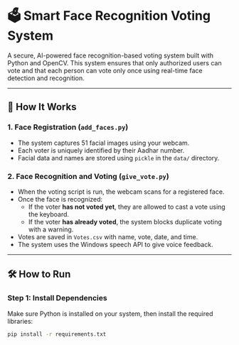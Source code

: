 # 🗳️ Smart Face Recognition Voting System

A secure, AI-powered face recognition-based voting system built with Python and OpenCV. This system ensures that only authorized users can vote and that each person can vote only once using real-time face detection and recognition.

---

## 🤖 How It Works

### 1. Face Registration (`add_faces.py`)
- The system captures 51 facial images using your webcam.
- Each voter is uniquely identified by their Aadhar number.
- Facial data and names are stored using `pickle` in the `data/` directory.

### 2. Face Recognition and Voting (`give_vote.py`)
- When the voting script is run, the webcam scans for a registered face.
- Once the face is recognized:
  - If the voter **has not voted yet**, they are allowed to cast a vote using the keyboard.
  - If the voter **has already voted**, the system blocks duplicate voting with a warning.
- Votes are saved in `Votes.csv` with name, vote, date, and time.
- The system uses the Windows speech API to give voice feedback.

---

## 🛠️ How to Run

### Step 1: Install Dependencies
Make sure Python is installed on your system, then install the required libraries:

```bash
pip install -r requirements.txt
